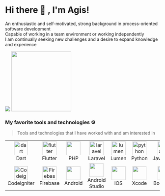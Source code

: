 # Hi there 👋 , I'm Agis!
An enthusiastic and self-motivated, strong background in process-oriented software development<br>
Capable of working in a team environment or working independently
<br>I am continually seeking new challenges and a desire to expand knowledge and experience
<p>
    <img src="https://github-readme-stats.vercel.app/api?username=agisrh&theme=vue-dark&show_icons=true" />
    <img src="https://github-readme-stats.vercel.app/api/top-langs/?username=agisrh&layout=compact&theme=vue-dark" height=195 />
 
</p>

### My favorite tools and technologies ⚙️

> Tools and technologies that I have worked with and am interested in

<table>
  <tr>
    <td align="center" width="93">
        <img src="https://cdn.jsdelivr.net/gh/devicons/devicon@latest/icons/firebase/firebase-original.svg" width="45" height="45" alt="dart" />
      <br>Dart
    </td>
    <td align="center" width="93">
        <img src="https://cdn.jsdelivr.net/gh/devicons/devicon@latest/icons/flutter/flutter-original.svg" width="45" height="45" alt="flutter" />
      <br>Flutter
    </td>
    <td align="center" width="93">
        <img src="https://cdn.jsdelivr.net/gh/devicons/devicon@latest/icons/php/php-original.svg" width="45" height="45" />
      <br>PHP
    </td>
    <td align="center" width="93">
        <img src="https://cdn.jsdelivr.net/gh/devicons/devicon@latest/icons/laravel/laravel-original.svg" width="45" height="45" alt="laravel" />
      <br>Laravel
    </td>
    <td align="center" width="93">
        <img src="https://cdn.jsdelivr.net/gh/devicons/devicon@latest/icons/lumen/lumen-original.svg" width="45" height="45" alt="lumen" />
      <br>Lumen
    </td>
    <td align="center" width="93">
            <img src="https://cdn.jsdelivr.net/gh/devicons/devicon@latest/icons/python/python-original.svg" width="45" height="45" alt="python" />
      <br>Python
     </td>
     <td align="center" width="93">
            <img src="https://cdn.jsdelivr.net/gh/devicons/devicon@latest/icons/javascript/javascript-plain.svg" width="45" height="45" alt="javascript" />
      <br>Javascript
     </td>
     <td align="center" width="93">
        <img src="https://cdn.jsdelivr.net/gh/devicons/devicon@latest/icons/postgresql/postgresql-plain.svg" width="45" height="45" alt="postgres" />
      <br>PostgreSQL
     </td>
     <td align="center" width="93">
        <img src="https://cdn.jsdelivr.net/gh/devicons/devicon@latest/icons/mysql/mysql-original.svg" width="45" height="45" alt="mysql" />
      <br>MySQL
     </td>
  </tr>
 
  <tr>
    <td align="center" width="93">
        <img src="https://cdn.jsdelivr.net/gh/devicons/devicon@latest/icons/codeigniter/codeigniter-plain.svg" alt="Codeigniter" width="45" height="45" />
      <br>Codeigniter
    </td>
   <td align="center" width="93">
            <img src="https://cdn.jsdelivr.net/gh/devicons/devicon@latest/icons/firebase/firebase-original.svg" width="45" height="45" alt="Firebase" /> 
      <br>Firebase
    </td>
    <td align="center" width="93">
            <img src="https://cdn.jsdelivr.net/gh/devicons/devicon@latest/icons/android/android-plain.svg" width="45" height="45" />
      <br>Android
    </td>
     <td align="center" width="93">
            <img src="https://cdn.jsdelivr.net/gh/devicons/devicon@latest/icons/androidstudio/androidstudio-original.svg" width="45" height="45" />
      <br>Android Studio
    </td>
    <td align="center"  width="93">
            <img src="https://cdn.simpleicons.org/apple/ffffff" width="45" height="45" />
      <br>iOS
    </td>
    <td align="center" width="93">
            <img src="https://cdn.jsdelivr.net/gh/devicons/devicon@latest/icons/xcode/xcode-original.svg" width="45" height="45" />
      <br>Xcode
    </td>
      <td align="center" width="93">
            <img src="https://cdn.jsdelivr.net/gh/devicons/devicon@latest/icons/bootstrap/bootstrap-original.svg" width="45" height="45" />
      <br>Bootstrap
    </td>
    <td align="center"  width="93">
            <img src="https://cdn.simpleicons.org/github/ffffff" width="45" height="45" />
      <br>Github
    </td>
    <td align="center"  width="93">
        <img src="https://cdn.jsdelivr.net/gh/devicons/devicon@latest/icons/postman/postman-original.svg" width="45" height="45" />
      <br>Postman
    </td>
  </tr>
</table>


<!--

Here are some ideas to get you started:

- 🔭 I’m currently working on ...
- 🌱 I’m currently learning ...
- 👯 I’m looking to collaborate on ...
- 🤔 I’m looking for help with ...
- 💬 Ask me about ...
- 📫 How to reach me: ...
- 😄 Pronouns: ...
- ⚡ Fun fact: ...
-->
